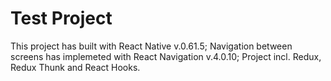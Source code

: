 # Test Project
This project has built with React Native v.0.61.5;
Navigation between screens has implemeted with React Navigation v.4.0.10;
Project incl. Redux, Redux Thunk and React Hooks.
